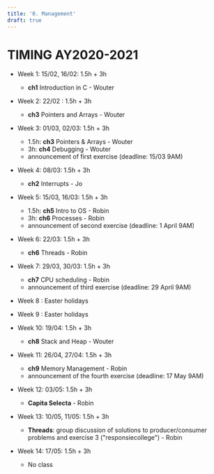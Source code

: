 ```yaml
---
title: '0. Management'
draft: true
---
```


# TIMING AY2020-2021
* Week 1: 15/02, 16/02: 1.5h + 3h
  * **ch1** Introduction in C - Wouter
* Week 2: 22/02 : 1.5h + 3h
  * **ch3** Pointers and Arrays - Wouter
* Week 3: 01/03, 02/03: 1.5h + 3h 
  * 1.5h: **ch3** Pointers & Arrays - Wouter
  * 3h: **ch4** Debugging - Wouter
  * announcement of first exercise (deadline: 15/03 9AM)
* Week 4: 08/03: 1.5h + 3h
  * **ch2** Interrupts - Jo
* Week 5: 15/03, 16/03: 1.5h + 3h
  * 1.5h: **ch5** Intro to OS - Robin
  * 3h: **ch6** Processes - Robin
  * announcement of second exercise (deadline: 1 April 9AM)

* Week 6: 22/03: 1.5h + 3h
  * **ch6** Threads - Robin
* Week 7: 29/03, 30/03: 1.5h + 3h
  * **ch7** CPU scheduling - Robin
  * announcement of third exercise (deadline: 29 April 9AM)

* Week 8 : Easter holidays
* Week 9 : Easter holidays

* Week 10: 19/04: 1.5h + 3h
  * **ch8** Stack and Heap - Wouter

* Week 11: 26/04, 27/04: 1.5h + 3h
  * **ch9** Memory Management - Robin
  * announcement of the fourth exercise (deadline: 17 May 9AM)

* Week 12: 03/05: 1.5h + 3h 
  * **Capita Selecta** - Robin

* Week 13: 10/05, 11/05: 1.5h + 3h 
  * **Threads**: group discussion of solutions to producer/consumer problems and exercise 3 ("responsiecollege") - Robin

* Week 14: 17/05: 1.5h + 3h 
  * No class